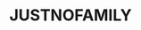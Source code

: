 ---
title: JUSTNOFAMILY
crosslinks:
- JUSTNOMIL
- raisedbynarcissists
- tmsbmeta
- bestoflegaladvice
- homedefense
- exmormon
- legaladvice
- autourbanbot
- IDontWorkHereLady
- StoriesAboutKevin
- youtubefactsbot
- offmychest
- vandwelling
- RBNLegalAdvice
- discworld
- MassdropBot
- RBNBestOf
- survivorsofabuse
- FinancialAdvice
- ClopClop
---